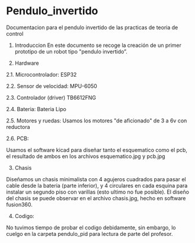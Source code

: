 # Pendulo_invertido
Documentacion para el pendulo invertido de las practicas de teoria de control

1. Introduccion
En este documento se recoge la creación de un primer prototipo de un robot tipo "pendulo invertido”.

2. Hardware

2.1. Microcontrolador:
ESP32

2.2. Sensor de velocidad:
MPU-6050

2.3. Controlador (driver)
TB6612FNG

2.4. Bateria:
Bateria Lipo

2.5. Motores y ruedas:
Usamos los motores "de aficionado" de 3 a 6v con reductora

2.6. PCB:

Usamos el software kicad para diseñar tanto el esquematico como el pcb, el resultado de ambos en los archivos esquematico.jpg y pcb.jpg

3. Chasis

Diseñamos un chasis minimalista con 4 agujeros cuadrados para pasar el cable desde la bateria (parte inferior), y 4 circulares en cada esquina
para instalar un segundo piso con varillas (esto ultimo no fue posible). El diseño del chasis se puede observar en el archivo chasis.jpg, hecho
en software fusion360.

4. Codigo:

No tuvimos tiempo de probar el codigo debidamente, sin embargo, lo cuelgo en la carpeta pendulo_pid para lectura de parte del profesor.
